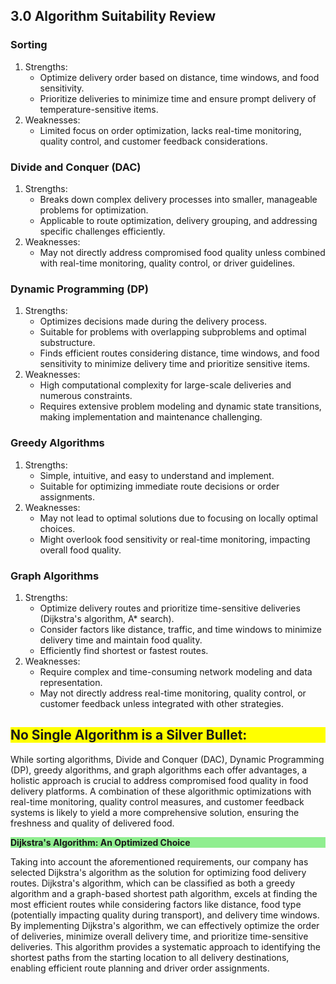 <h2>3.0 Algorithm Suitability Review</h2>

<h3>Sorting</h3>
  <ol>
    <li>Strengths:
      <ul>
        <li>Optimize delivery order based on distance, time windows, and food sensitivity.</li>
        <li>Prioritize deliveries to minimize time and ensure prompt delivery of temperature-sensitive items.</li>
      </ul>
    </li>
    <li>Weaknesses:
      <ul>
        <li>Limited focus on order optimization, lacks real-time monitoring, quality control, and customer feedback considerations.</li>
      </ul>
    </li>
  </ol>

  <h3>Divide and Conquer (DAC)</h3>
  <ol>
    <li>Strengths:
      <ul>
        <li>Breaks down complex delivery processes into smaller, manageable problems for optimization.</li>
        <li>Applicable to route optimization, delivery grouping, and addressing specific challenges efficiently.</li>
      </ul>
    </li>
    <li>Weaknesses:
      <ul>
        <li>May not directly address compromised food quality unless combined with real-time monitoring, quality control, or driver guidelines.</li>
      </ul>
    </li>
  </ol>

  <h3>Dynamic Programming (DP)</h3>
  <ol>
    <li>Strengths:
      <ul>
        <li>Optimizes decisions made during the delivery process.</li>
        <li>Suitable for problems with overlapping subproblems and optimal substructure.</li>
        <li>Finds efficient routes considering distance, time windows, and food sensitivity to minimize delivery time and prioritize sensitive items.</li>
      </ul>
    </li>
    <li>Weaknesses:
      <ul>
        <li>High computational complexity for large-scale deliveries and numerous constraints.</li>
        <li>Requires extensive problem modeling and dynamic state transitions, making implementation and maintenance challenging.</li>
      </ul>
    </li>
  </ol>

  <h3>Greedy Algorithms</h3>
  <ol>
    <li>Strengths:
      <ul>
        <li>Simple, intuitive, and easy to understand and implement.</li>
        <li>Suitable for optimizing immediate route decisions or order assignments.</li>
      </ul>
    </li>
    <li>Weaknesses:
      <ul>
        <li>May not lead to optimal solutions due to focusing on locally optimal choices.</li>
        <li>Might overlook food sensitivity or real-time monitoring, impacting overall food quality.</li>
      </ul>
    </li>
  </ol>

  <h3>Graph Algorithms</h3>
  <ol>
    <li>Strengths:
      <ul>
        <li>Optimize delivery routes and prioritize time-sensitive deliveries (Dijkstra's algorithm, A* search).</li>
        <li>Consider factors like distance, traffic, and time windows to minimize delivery time and maintain food quality.</li>
        <li>Efficiently find shortest or fastest routes.</li>
      </ul>
    </li>
    <li>Weaknesses:
      <ul>
        <li>Require complex and time-consuming network modeling and data representation.</li>
        <li>May not directly address real-time monitoring, quality control, or customer feedback unless integrated with other strategies.</li>
      </ul>
    </li>
  </ol>

<h2 style="font-weight: bold; background-color: yellow;">No Single Algorithm is a Silver Bullet:</h2>

While sorting algorithms, Divide and Conquer (DAC), Dynamic Programming (DP), greedy algorithms, and graph algorithms each offer advantages, a holistic approach is crucial to address compromised food quality in food delivery platforms.  A combination of these algorithmic optimizations with real-time monitoring, quality control measures, and customer feedback systems is likely to yield a more comprehensive solution, ensuring the freshness and quality of delivered food.

<p style="font-weight: bold; background-color: lightgreen;">Dijkstra's Algorithm: An Optimized Choice</p>


Taking into account the aforementioned requirements, our company has selected Dijkstra's algorithm as the solution for optimizing food delivery routes.  Dijkstra's algorithm, which can be classified as both a greedy algorithm and a graph-based shortest path algorithm, excels at finding the most efficient routes while considering factors like distance, food type (potentially impacting quality during transport), and delivery time windows.  By implementing Dijkstra's algorithm, we can effectively optimize the order of deliveries, minimize overall delivery time, and prioritize time-sensitive deliveries.  This algorithm provides a systematic approach to identifying the shortest paths from the starting location to all delivery destinations, enabling efficient route planning and driver order assignments.
